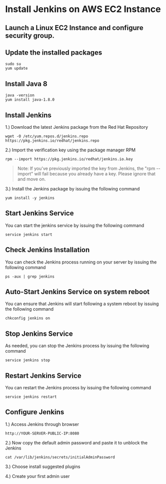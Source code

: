 # Install Jenkins on AWS EC2 Instance


## Launch a Linux EC2 Instance and configure security group.


## Update the installed packages
```
sudo su
yum update
```

## Install Java 8
```
java -version
yum install java-1.8.0
```

## Install Jenkins
1.) Download the latest Jenkins package from the Red Hat Repository
```
wget -O /etc/yum.repos.d/jenkins.repo https://pkg.jenkins.io/redhat/jenkins.repo
```
2.) Import the verification key using the package manager RPM
```
rpm --import https://pkg.jenkins.io/redhat/jenkins.io.key
```


>Note: If you've previously imported the key from Jenkins, the "rpm --import" will fail because you already have a key. Please ignore that and move on.


3.) Install the Jenkins package by issuing the following command
```
yum install -y jenkins
```

## Start Jenkins Service
You can start the jenkins service by issuing the following command
```
service jenkins start
```

## Check Jenkins Installation
You can check the Jenkins process running on your server by issuing the following command 
```
ps -aux | grep jenkins
```

## Auto-Start Jenkins Service on system reboot
You can ensure that Jenkins will start following a system reboot by issuing the following command
```
chkconfig jenkins on
```

## Stop Jenkins Service
As needed, you can stop the Jenkins process by issuing the following command
```
service jenkins stop
```

## Restart Jenkins Service
You can restart the Jenkins process by issuing the following command
```
service jenkins restart
```

## Configure Jenkins
1.) Access Jenkins through browser
```
http://YOUR-SERVER-PUBLIC-IP:8080
```

2.) Now copy the default admin password and paste it to unblock the Jenkins
```
cat /var/lib/jenkins/secrets/initialAdminPassword
```

3.) Choose install suggested plugins


4.) Create your first admin user

